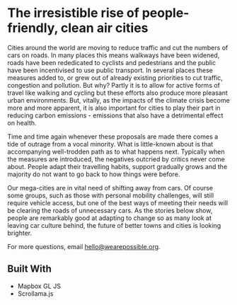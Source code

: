 # The irresistible rise of people-friendly, clean air cities

Cities around the world are moving to reduce traffic and cut the numbers of cars on roads. In many places this means walkways have been widened, roads have been rededicated to cyclists and pedestrians and the public have been incentivised to use public transport. In several places these measures added to, or grew out of already existing priorities to cut traffic, congestion and pollution. But why? Partly it is to allow for active forms of travel like walking and cycling but these efforts also produce more pleasant urban environments. But, vitally, as the impacts of the climate crisis become more and more apparent, it is also important for cities to play their part in reducing carbon emissions - emissions that also have a detrimental effect on health.

Time and time again whenever these proposals are made there comes a tide of outrage from a vocal minority. What is little-known about is that accompanying well-trodden path as to what happens next. Typically when the measures are introduced, the negatives outcried by critics never come about. People adapt their travelling habits, support gradually grows and the majority do not want to go back to how things were before.

Our mega-cities are in vital need of shifting away from cars. Of course some groups, such as those with personal mobility challenges, will still require vehicle access, but one of the best ways of meeting their needs will be clearing the roads of unnecessary cars. As the stories below show, people are remarkably good at adapting to change so as many look at leaving car culture behind, the future of better towns and cities is looking brighter.

For more questions, email [hello@wearepossible.org](mailto:hello@wearepossible.org).

## Built With

- Mapbox GL JS
- Scrollama.js